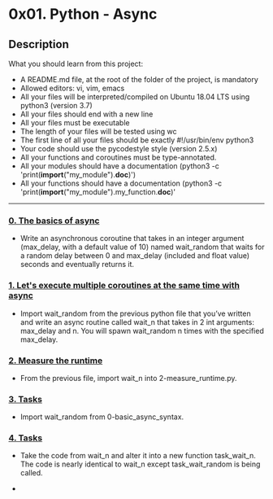 # 0x01. Python - Async

## Description
What you should learn from this project:

* A README.md file, at the root of the folder of the project, is mandatory
* Allowed editors: vi, vim, emacs
* All your files will be interpreted/compiled on Ubuntu 18.04 LTS using python3 (version 3.7)
* All your files should end with a new line
* All your files must be executable
* The length of your files will be tested using wc
* The first line of all your files should be exactly #!/usr/bin/env python3
* Your code should use the pycodestyle style (version 2.5.x)
* All your functions and coroutines must be type-annotated.
* All your modules should have a documentation (python3 -c 'print(__import__("my_module").__doc__)')
* All your functions should have a documentation (python3 -c 'print(__import__("my_module").my_function.__doc__)'

---

### [0. The basics of async](./0-basic_async_syntax.py)
* Write an asynchronous coroutine that takes in an integer argument (max_delay, with a default value of 10) named wait_random that waits for a random delay between 0 and max_delay (included and float value) seconds and eventually returns it.


### [1. Let's execute multiple coroutines at the same time with async](./1-concurrent_coroutines.py)
* Import wait_random from the previous python file that you’ve written and write an async routine called wait_n that takes in 2 int arguments: max_delay and n. You will spawn wait_random n times with the specified max_delay.


### [2. Measure the runtime](./2-measure_runtime.py)
* From the previous file, import wait_n into 2-measure_runtime.py.


### [3. Tasks](./3-tasks.py)
* Import wait_random from 0-basic_async_syntax.


### [4. Tasks](./4-tasks.py)
* Take the code from wait_n and alter it into a new function task_wait_n.  The code is nearly identical to wait_n except task_wait_random is being called.

-
